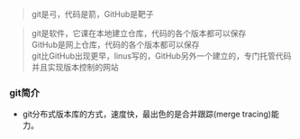 
> git是弓，代码是箭，GitHub是靶子

> git是软件，它课在本地建立仓库，代码的各个版本都可以保存 </br>
> GitHub是网上仓库，代码的各个版本都可以保存</br>
>git比GitHub出现更早，linus写的，GitHub另外一个建立的，专门托管代码并且实现版本控制的网站


### git简介

- git分布式版本库的方式，速度快，最出色的是合并跟踪(merge tracing)能力。
